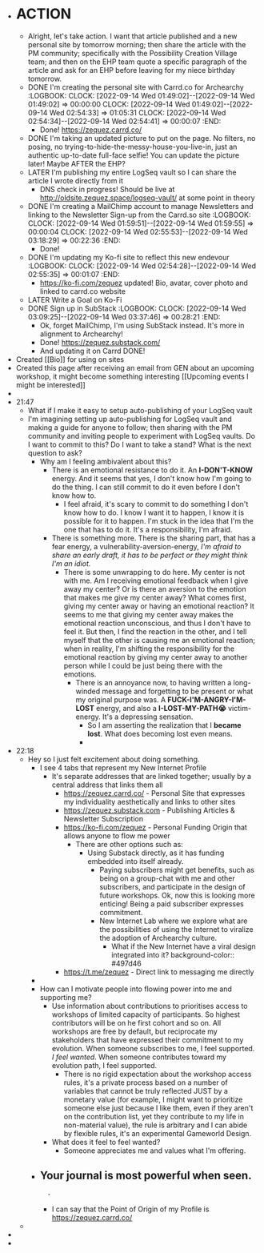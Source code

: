 - # ACTION
	- Alright, let's take action. I want that article published and a new personal site by tomorrow morning; then share the article with the PM community; specifically with the Possibility Creation Village team; and then on the EHP team quote a specific paragraph of the article and ask for an EHP before leaving for my niece birthday tomorrow.
	- DONE I'm creating the personal site with Carrd.co for Archearchy
	  :LOGBOOK:
	  CLOCK: [2022-09-14 Wed 01:49:02]--[2022-09-14 Wed 01:49:02] =>  00:00:00
	  CLOCK: [2022-09-14 Wed 01:49:02]--[2022-09-14 Wed 02:54:33] =>  01:05:31
	  CLOCK: [2022-09-14 Wed 02:54:34]--[2022-09-14 Wed 02:54:41] =>  00:00:07
	  :END:
		- Done! https://zequez.carrd.co/
	- DONE I'm taking an updated picture to put on the page. No filters, no posing, no trying-to-hide-the-messy-house-you-live-in, just an authentic up-to-date full-face selfie! You can update the picture later! Maybe AFTER the EHP?
	- LATER I'm publishing my entire LogSeq vault so I can share the article I wrote directly from it
		- DNS check in progress! Should be live at http://oldsite.zequez.space/logseq-vault/ at some point in theory
	- DONE I'm creating a MailChimp account to manage Newsletters and linking to the Newsletter Sign-up from the Carrd.so site
	  :LOGBOOK:
	  CLOCK: [2022-09-14 Wed 01:59:51]--[2022-09-14 Wed 01:59:55] =>  00:00:04
	  CLOCK: [2022-09-14 Wed 02:55:53]--[2022-09-14 Wed 03:18:29] =>  00:22:36
	  :END:
		- Done!
	- DONE I'm updating my Ko-fi site to reflect this new endevour
	  :LOGBOOK:
	  CLOCK: [2022-09-14 Wed 02:54:28]--[2022-09-14 Wed 02:55:35] =>  00:01:07
	  :END:
		- https://ko-fi.com/zequez updated! Bio, avatar, cover photo and linked to carrd.co website
	- LATER Write a Goal on Ko-Fi
	- DONE Sign up in SubStack
	  :LOGBOOK:
	  CLOCK: [2022-09-14 Wed 03:09:25]--[2022-09-14 Wed 03:37:46] =>  00:28:21
	  :END:
		- Ok, forget MailChimp, I'm using SubStack instead. It's more in alignment to Archearchy!
		- Done! https://zequez.substack.com/
		- And updating it on Carrd DONE!
- Created [[Bio]] for using on sites
- Created this page after receiving an email from GEN about an upcoming workshop, it might become something interesting [[Upcoming events I might be interested]]
-
- 21:47
	- What if I make it easy to setup auto-publishing of your LogSeq vault
	- I'm imagining setting up auto-publishing for LogSeq vault and making a guide for anyone to follow; then sharing with the PM community and inviting people to experiment with LogSeq vaults. Do I want to commit to this? Do I want to take a stand? What is the next question to ask?
		- Why am I feeling ambivalent about this?
			- There is an emotional resistance to do it. An **I-DON'T-KNOW** energy. And it seems that yes, I don't know how I'm going to do the thing. I can still commit to do it even before I don't know how to.
				- I feel afraid, it's scary to commit to do something I don't know how to do. I know I want it to happen, I know it is possible for it to happen. I'm stuck in the idea that I'm the one that has to do it. It's a responsibility, I'm afraid.
			- There is something more. There is the sharing part, that has a fear energy, a vulnerability-aversion-energy, _I'm afraid to share an early draft, it has to be perfect or they might think I'm an idiot._
				- There is some unwrapping to do here. My center is not with me. Am I receiving emotional feedback when I give away my center? Or is there an aversion to the emotion that makes me give my center away? What comes first, giving my center away or having an emotional reaction? It seems to me that giving my center away makes the emotional reaction unconscious, and thus I don't have to feel it. But then, I find the reaction in the other, and I tell myself that the other is causing me an emotional reaction; when in reality, I'm shifting the responsibility for the emotional reaction by giving my center away to another person while I could be just being there with the emotions.
					- There is an annoyance now, to having written a long-winded message and forgetting to be present or what my original purpose was. A **FUCK-I'M-ANGRY-I'M-LOST** energy, and also a **I-LOST-MY-PATH😭** victim-energy. It's a depressing sensation.
						- So I am asserting the realization that I **became lost**. What does becoming lost even means.
						-
- 22:18
	- Hey so I just felt excitement about doing something.
		- I see 4 tabs that represent my New Internet Profile
			- It's separate addresses that are linked together; usually by a central address that links them all
				- https://zequez.carrd.co/ - Personal Site that expresses my individuality aesthetically and links to other sites
				- https://zequez.substack.com - Publishing Articles & Newsletter Subscription
				- https://ko-fi.com/zequez - Personal Funding Origin that allows anyone to flow me power
					- There are other options such as:
						- Using Substack directly, as it has funding embedded into itself already.
							- Paying subscribers might get benefits, such as being on a group-chat with me and other subscribers, and participate in the design of future workshops. Ok, now this is looking more enticing! Being a paid subscriber expresses commitment.
							- New Internet Lab where we explore what are the possibilities of using the Internet to viralize the adoption of Archearchy culture.
								- What if the New Internet have a viral design integrated into it?
								  background-color:: #497d46
				- https://t.me/zequez - Direct link to messaging me directly
		-
		- How can I motivate people into flowing power into me and supporting me?
			- Use information about contributions to prioritises access to workshops of limited capacity of participants. So highest contributors will be on he first cohort and so on. All workshops are free by default, but reciprocate my stakeholders that have expressed their commitment to my evolution. When someone subscribes to me, I feel supported. _I feel wanted_. When someone contributes toward my evolution path, I feel supported.
				- There is no rigid expectation about the workshop access rules, it's a private process based on a number of variables that cannot be truly reflected JUST by a monetary value (for example, I might want to prioritize someone else just because I like them, even if they aren't on the contribution list, yet they contribute to my life in non-material value), the rule is arbitrary and I can abide by flexible rules, it's an experimental Gameworld Design.
			- What does it feel to feel wanted?
				- Someone appreciates me and values what I'm offering.
		- Your journal is most powerful when seen.
			-
				-
			- I can say that the Point of Origin of my Profile is https://zequez.carrd.co/
	-
-
-